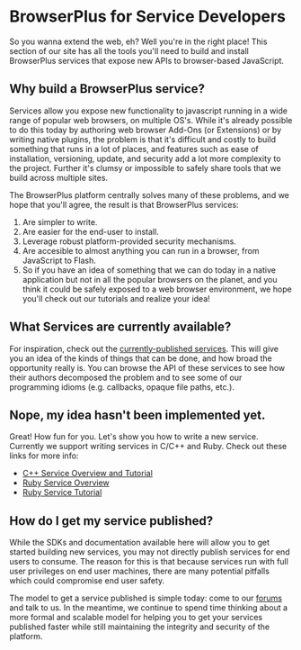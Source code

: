 # BrowserPlus for Service Developers

So you wanna extend the web, eh? Well you're in the right place! This section of our site has all the tools you'll need to build and
install BrowserPlus services that expose new APIs to browser-based JavaScript.

## Why build a BrowserPlus service?

Services allow you expose new functionality to javascript running in a wide range of popular web browsers, on multiple OS's. While it's already possible 
to do this today by authoring web browser Add-Ons (or Extensions) or by writing native plugins, the problem is that it's difficult
and costly to build something that runs in a lot of places, and features such as ease of installation, versioning, update, and security
add a lot more complexity to the project. Further it's clumsy or impossible to safely share tools that we build across multiple sites.

The BrowserPlus platform centrally solves many of these problems, and we hope that you'll agree, the result is that BrowserPlus
services:

1. Are simpler to write.
2. Are easier for the end-user to install.
3. Leverage robust platform-provided security mechanisms.
4. Are accesible to almost anything you can run in a browser, from JavaScript to Flash.
5. So if you have an idea of something that we can do today in a native application but not in all the popular browsers on the planet, and you think it could be safely exposed to a web browser environment, we hope you'll check out our tutorials and realize your idea!

## What Services are currently available?

For inspiration, check out the [currently-published services](/docs/services/).  This will give you an idea of the kinds of things that can be done, and how broad the opportunity really is.  You can browse the API of these services to see how their authors decomposed the problem and to see some of our programming idioms (e.g. callbacks, opaque file paths, etc.).

## Nope, my idea hasn't been implemented yet.

Great!  How fun for you.  Let's show you how to write a new service.  Currently we support writing services in C/C++ and Ruby.  Check out these links for more info:

* [C++ Service Overview and Tutorial](/docs/service_dev/cpp_services.html)
* [Ruby Service Overview](/docs/service_dev/ruby_services.html)
* [Ruby Service Tutorial](/docs/service_dev/ruby_tutorial.html)

## How do I get my service published?

While the SDKs and documentation available here will allow you to get started building new services, you may not directly publish
services for end users to consume. The reason for this is that because services run with full user privileges on end user machines,
there are many potential pitfalls which could compromise end user safety.

The model to get a service published is simple today: come to our [forums](http://developer.yahoo.net/forum/index.php?showforum=90) and
talk to us. In the meantime, we continue to spend time thinking about a more formal and scalable model for helping you to get your
services published faster while still maintaining the integrity and security of the platform.